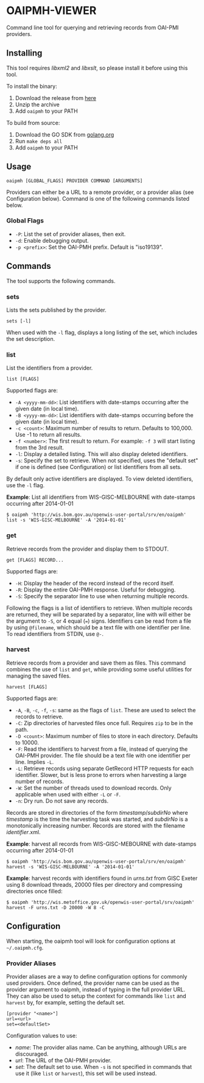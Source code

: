 OAIPMH-VIEWER
=============

Command line tool for querying and retrieving records from OAI-PMI providers.

Installing
----------

This tool requires *libxml2* and *libxslt*, so please install it before using this tool.

To install the binary:

1. Download the release from [here](https://github.com/lmika-bom/oaipmh-viewer/releases/latest)
2. Unzip the archive
3. Add `oaipmh` to your PATH

To build from source:

1. Download the GO SDK from [golang.org](http://golang.org/)
2. Run `make deps all`
3. Add `oaipmh` to your PATH


Usage
-----

    oaipmh [GLOBAL_FLAGS] PROVIDER COMMAND [ARGUMENTS]

Providers can either be a URL to a remote provider, or a provider alias (see Configuration below).  Command
is one of the following commands listed below.

### Global Flags

- `-P`: List the set of provider aliases, then exit.
- `-d`: Enable debugging output.
- `-p <prefix>`: Set the OAI-PMH prefix.  Default is "iso19139".

Commands
--------

The tool supports the following commands.

### sets

Lists the sets published by the provider.

    sets [-l]

When used with the `-l` flag, displays a long listing of the set, which includes the set description.

### list

List the identifiers from a provider.

    list [FLAGS]

Supported flags are:

- `-A <yyyy-mm-dd>`: List identifiers with date-stamps occurring after the given date (in local time).
- `-B <yyyy-mm-dd>`: List identifiers with date-stamps occurring before the given date (in local time).
- `-c <count>`: Maximum number of results to return.  Defaults to 100,000.  Use -1 to return all results.
- `-f <number>`: The first result to return.  For example: `-f 3` will start listing from the 3rd result.
- `-l`: Display a detailed listing.  This will also display deleted identifiers.
- `-s`: Specify the set to retrieve.  When not specified, uses the "default set" if one is defined (see Configuration) or list identifiers from all sets.

By default only active identifiers are displayed.  To view deleted identifiers, use the `-l` flag.

**Example**: List all identifiers from WIS-GISC-MELBOURNE with date-stamps occurring after 2014-01-01

    $ oaipmh 'http://wis.bom.gov.au/openwis-user-portal/srv/en/oaipmh' list -s 'WIS-GISC-MELBOURNE' -A '2014-01-01'

### get

Retrieve records from the provider and display them to STDOUT.

    get [FLAGS] RECORD...

Supported flags are:

- `-H`: Display the header of the record instead of the record itself.
- `-R`: Display the entire OAI-PMH response.  Useful for debugging.
- `-S`: Specify the separator line to use when returning multiple records.

Following the flags is a list of identifiers to retrieve.  When multiple records are returned, they will be separated by a
separator, line with will either be the argument to `-S`, or 4 equal (`=`) signs.  Identifiers can be read from a file
by using `@filename`, which should be a text file with one identifier per line.  To read identifiers from STDIN, use `@-`.

### harvest

Retrieve records from a provider and save them as files.  This command combines the use of `list` and `get`, while
providing some useful utilities for managing the saved files.

    harvest [FLAGS]

Supported flags are:

- `-A`, `-B`, `-c`, `-f`, `-s`: same as the flags of `list`.  These are used to select the records to retrieve.
- `-C`: Zip directories of harvested files once full.  Requires `zip` to be in the path.
- `-D <count>`: Maximum number of files to store in each directory.  Defaults to 10000.
- `-F`: Read the identifiers to harvest from a file, instead of querying the OAI-PMH provider.  The file should be a text file with one identifier per line.  Implies `-L`.
- `-L`: Retrieve records using separate GetRecord HTTP requests for each identifier.  Slower, but is less prone to errors when harvesting a large number of records.
- `-W`: Set the number of threads used to download records.  Only applicable when used with either `-L` or `-F`.
- `-n`: Dry run.  Do not save any records.

Records are stored in directories of the form *timestamp*/*subdirNo* where *timestamp* is the time the harvesting task was
started, and *subdirNo* is a monotonically increasing number.  Records are stored with the filename *identifier*.xml.

**Example**: harvest all records from WIS-GISC-MEBOURNE with date-stamps occurring after 2014-01-01

    $ oaipmh 'http://wis.bom.gov.au/openwis-user-portal/srv/en/oaipmh' harvest -s 'WIS-GISC-MELBOURNE' -A '2014-01-01'

**Example**: harvest records with identifiers found in *urns.txt* from GISC Exeter using 8 download threads, 20000 files per
directory and compressing directories once filled:

    $ oaipmh 'http://wis.metoffice.gov.uk/openwis-user-portal/srv/oaipmh' harvest -F urns.txt -D 20000 -W 8 -C

Configuration
-------------

When starting, the oaipmh tool will look for configuration options at `~/.oaipmh.cfg`.

### Provider Aliases

Provider aliases are a way to define configuration options for commonly used providers.  Once defined, the
provider name can be used as the provider argument to oaipmh, instead of typing in the full provider URL.
They can also be used to setup the context for commands like `list` and `harvest` by, for example, setting
the default set.

    [provider "<name>"]
    url=<url>
    set=<defaultSet>

Configuration values to use:

- *name*: The provider alias name.  Can be anything, although URLs are discouraged.
- *url*: The URL of the OAI-PMH provider.
- *set*: The default set to use.  When `-s` is not specified in commands that use it (like `list` or `harvest`), this
set will be used instead.
